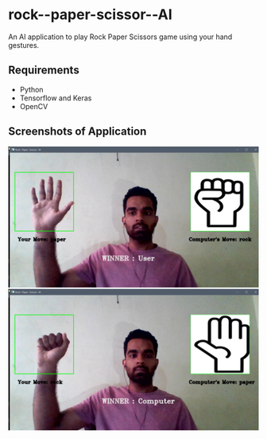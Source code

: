 # rock--paper-scissor--AI

An AI application to play Rock Paper Scissors game using your hand gestures.

## Requirements
- Python 
- Tensorflow and Keras
- OpenCV 

## Screenshots of Application


![](paper-rock.png)
![](rock-paper.png)
